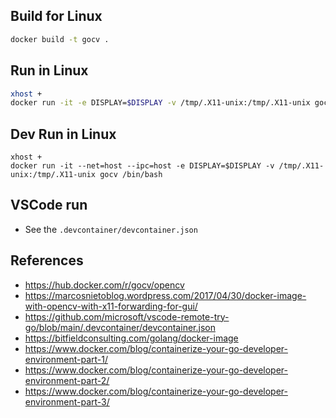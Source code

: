 ## Build for Linux
```bash
docker build -t gocv .
```

## Run in Linux
```bash
xhost +
docker run -it -e DISPLAY=$DISPLAY -v /tmp/.X11-unix:/tmp/.X11-unix gocv
```

## Dev Run in Linux
```
xhost +
docker run -it --net=host --ipc=host -e DISPLAY=$DISPLAY -v /tmp/.X11-unix:/tmp/.X11-unix gocv /bin/bash
```

## VSCode run
* See the `.devcontainer/devcontainer.json`

## References
* <https://hub.docker.com/r/gocv/opencv>
* <https://marcosnietoblog.wordpress.com/2017/04/30/docker-image-with-opencv-with-x11-forwarding-for-gui/>
* <https://github.com/microsoft/vscode-remote-try-go/blob/main/.devcontainer/devcontainer.json>
* <https://bitfieldconsulting.com/golang/docker-image>
* <https://www.docker.com/blog/containerize-your-go-developer-environment-part-1/>
* <https://www.docker.com/blog/containerize-your-go-developer-environment-part-2/>
* <https://www.docker.com/blog/containerize-your-go-developer-environment-part-3/>


